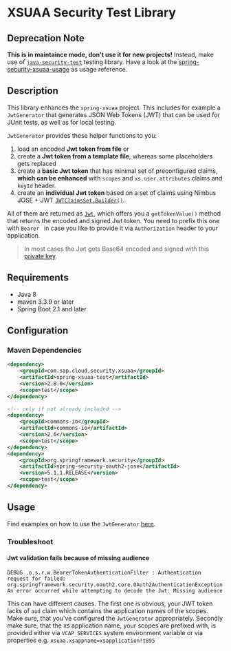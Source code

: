 # XSUAA Security Test Library

## Deprecation Note
**This is in maintaince mode, don't use it for new projects!**
Instead, make use of [`java-security-test`](/java-security-test) testing library. Have a look at the [spring-security-xsuaa-usage](/samples/spring-security-xsuaa-usage) as usage reference.

## Description
This library enhances the `spring-xsuaa` project.
This includes for example a `JwtGenerator` that generates JSON Web Tokens (JWT) that can be used for JUnit tests, as well as for local testing.

 `JwtGenerator` provides these helper functions to you:
 1. load an encoded **Jwt token from file** or
 1. create a **Jwt token from a template file**, whereas some placeholders gets replaced
 1. create a **basic Jwt token** that has minimal set of preconfigured claims, **which can be enhanced** with `scopes` and `xs.user.attributes` claims and `keyId` header.
 1. create an **individual Jwt token** based on a set of claims using Nimbus JOSE + JWT [`JWTClaimsSet.Builder()`](http://www.javadoc.io/doc/com.nimbusds/nimbus-jose-jwt/6.5.1).

 All of them are returned as [`Jwt`](https://docs.spring.io/spring-security/site/docs/current/api/org/springframework/security/oauth2/jwt/Jwt.html), which offers you a `getTokenValue()` method that returns the encoded and signed Jwt token. You need to prefix this one with `Bearer ` in case you like to provide it via `Authorization` header to your application.

 > In most cases the Jwt gets Base64 encoded and signed with this [private key](src/main/resources/spring-xsuaa-privateKey.txt).


## Requirements
- Java 8
- maven 3.3.9 or later
- Spring Boot 2.1 and later

## Configuration

### Maven Dependencies
```xml
<dependency>
    <groupId>com.sap.cloud.security.xsuaa</groupId>
    <artifactId>spring-xsuaa-test</artifactId>
    <version>2.8.0</version>
    <scope>test</scope>
</dependency>

<!-- only if not already included -->
<dependency>
    <groupId>commons-io</groupId>
    <artifactId>commons-io</artifactId>
    <version>2.6</version>
    <scope>test</scope>
</dependency>
<dependency>
    <groupId>org.springframework.security</groupId>
    <artifactId>spring-security-oauth2-jose</artifactId>
    <version>5.1.1.RELEASE</version>
    <scope>test</scope>
</dependency>
```

## Usage
Find examples on how to use the `JwtGenerator` [here](src/test/java/com/sap/cloud/security/xsuaa/test/JwtGeneratorTest.java).

### Troubleshoot

#### Jwt validation fails because of missing audience
```
DEBUG .o.s.r.w.BearerTokenAuthenticationFilter : Authentication request for failed: org.springframework.security.oauth2.core.OAuth2AuthenticationException: An error occurred while attempting to decode the Jwt: Missing audience
```

This can have different causes. The first one is obvious, your JWT token lacks of `aud` claim which contains the application names of the scopes. Make sure, that you've configured the `JwtGenerator` appropriately. Secondly make sure, that the xs application name, your scopes are prefixed with, is provided either via `VCAP_SERVICES` system environment variable or via properties e.g. `xsuaa.xsappname=xsapplication!t895`
